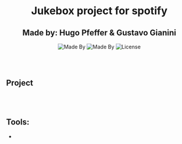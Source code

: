 <!-- <p align="center">
    <img alt="Logo Codenation" src="logo.png">
</p> -->

<h1 align="center">
    Jukebox project for spotify
</h1>

<h2 align="center">
    Made by: Hugo Pfeffer & Gustavo Gianini 
</h2>

<p align="center">
    <!-- <img alt="CentOS Version" src="https://img.shields.io/badge/Linux-CentOS8-green"> -->
    <img alt="Made By" src="https://img.shields.io/badge/Made%20By-Hugo%20Pfeffer-red">
    <img alt="Made By" src="https://img.shields.io/badge/Made%20By-Gustavo%20Gianini-red">
    <img alt="License" src="https://img.shields.io/github/license/HugoPfeffer/projeto-playlist-spotify">
</p>

</br>
</br>
<h2> Project </h2>

</br></br>
<h2>Tools:</h2>
<ul>
    <li></li>
</ul>
</br>









